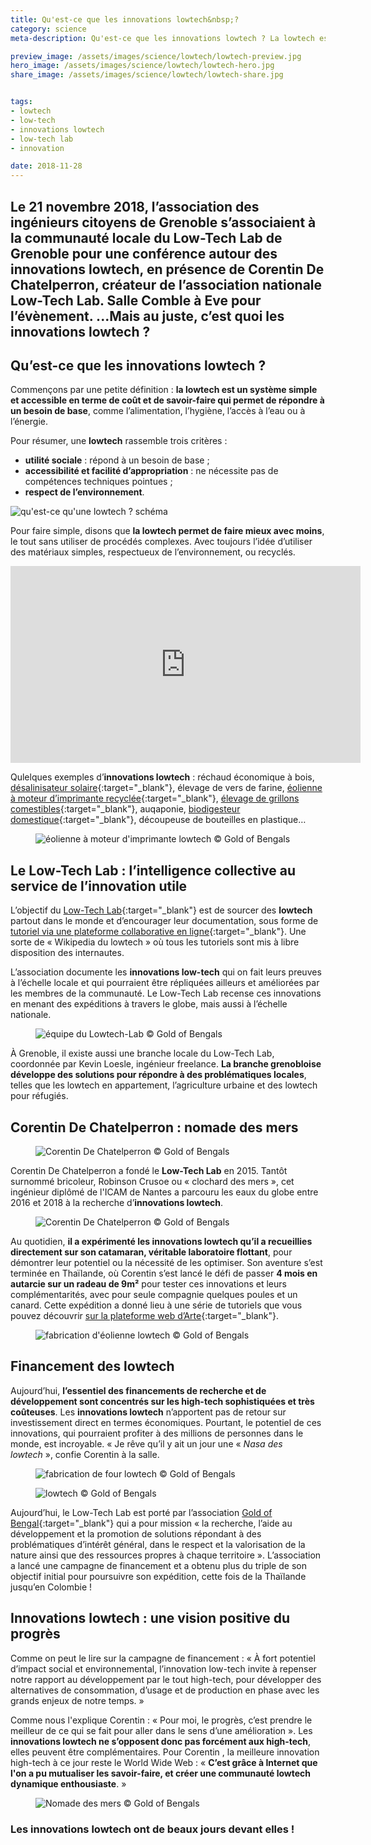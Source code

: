 ```yaml
---
title: Qu'est-ce que les innovations lowtech&nbsp;?
category: science
meta-description: Qu'est-ce que les innovations lowtech ? La lowtech est un système simple et accessible en terme de coût et de savoir-faire qui permet de répondre à un besoin de base, comme l’alimentation, l’hygiène, l’accès à l’eau ou à l’énergie.

preview_image: /assets/images/science/lowtech/lowtech-preview.jpg
hero_image: /assets/images/science/lowtech/lowtech-hero.jpg
share_image: /assets/images/science/lowtech/lowtech-share.jpg


tags:
- lowtech
- low-tech
- innovations lowtech
- low-tech lab
- innovation

date: 2018-11-28
---
```


<h2 class="is-chapo">Le 21 novembre 2018, l’association des ingénieurs citoyens de Grenoble s’associaient à la communauté locale du Low-Tech Lab de Grenoble pour une conférence autour des innovations lowtech, en présence de Corentin De Chatelperron, créateur de l’association nationale Low-Tech Lab. Salle Comble à Eve pour l’évènement. ...Mais au juste, c’est quoi les innovations lowtech ?</h2>

## Qu’est-ce que les innovations lowtech ?

Commençons par une petite définition : **la lowtech est un système simple et accessible en terme de coût et de savoir-faire qui permet de répondre à un besoin de base**, comme l’alimentation, l’hygiène, l’accès à l’eau ou à l’énergie.

Pour résumer, une **lowtech** rassemble trois critères :
- **utilité sociale** : répond à un besoin de base ;
- **accessibilité et facilité d’appropriation** : ne nécessite pas de compétences techniques pointues ;
- **respect de l’environnement**.

![qu'est-ce qu'une lowtech ? schéma](/assets/images/science/lowtech/lowtech1.png)

Pour faire simple, disons que **la lowtech permet de faire mieux avec moins**, le tout sans utiliser de procédés complexes. Avec toujours l’idée d’utiliser des matériaux simples, respectueux de l’environnement, ou recyclés.

<iframe width="560" height="315" src="https://www.youtube.com/embed/SfGORMt0nGQ" frameborder="0" allow="accelerometer; autoplay; encrypted-media; gyroscope; picture-in-picture" allowfullscreen></iframe>

Qulelques exemples d’**innovations lowtech** : réchaud économique à bois, [désalinisateur solaire](http://lowtechlab.org/wiki/Dessalinisateur_solaire_autonome){:target="_blank"}, élevage de vers de farine, [éolienne à moteur d’imprimante recyclée](http://lowtechlab.org/wiki/L%27%C3%A9olienne){:target="_blank"}, [élevage de grillons comestibles](http://lowtechlab.org/wiki/Elevage_de_grillons_comestibles){:target="_blank"}, auqaponie, [biodigesteur domestique](http://lowtechlab.org/wiki/Biodigesteur_domestique){:target="_blank"}, découpeuse de bouteilles en plastique…

<figure class="image">
    <img src="/assets/images/science/lowtech/lowtech2.png" alt="éolienne à moteur d'imprimante lowtech">
    <span class="is-credits">© Gold of Bengals</span>
</figure>

## Le Low-Tech Lab : l’intelligence collective au service de l’innovation utile

L’objectif du [Low-Tech Lab](http://lowtechlab.org/wiki/Accueil){:target="_blank"} est de sourcer des **lowtech** partout dans le monde et d’encourager leur documentation, sous forme de [tutoriel via une plateforme collaborative en ligne](http://lowtechlab.org/wiki/Explore){:target="_blank"}. Une sorte de « Wikipedia du lowtech » où tous les tutoriels sont mis à libre disposition des internautes.

L’association documente les **innovations low-tech** qui on fait leurs preuves à l’échelle locale et qui pourraient être répliquées ailleurs et améliorées par les membres de la communauté. Le Low-Tech Lab recense ces innovations en menant des expéditions à travers le globe, mais aussi à l’échelle nationale.

<figure class="image">
    <img src="/assets/images/science/lowtech/lowtech3.png" alt="équipe du Lowtech-Lab">
    <span class="is-credits">© Gold of Bengals</span>
</figure>

À Grenoble, il existe aussi une branche locale du Low-Tech Lab, coordonnée par Kevin Loesle, ingénieur freelance. **La branche grenobloise développe des solutions pour répondre à des problématiques locales**, telles que les lowtech en appartement, l’agriculture urbaine et des lowtech pour réfugiés.

## Corentin De Chatelperron : nomade des mers

<figure class="image">
    <img src="/assets/images/science/lowtech/lowtech4.png" alt="Corentin De Chatelperron">
    <span class="is-credits">© Gold of Bengals</span>
</figure>

Corentin De Chatelperron a fondé le **Low-Tech Lab** en 2015. Tantôt surnommé bricoleur, Robinson Crusoe ou « clochard des mers », cet ingénieur diplômé de l'ICAM de Nantes a parcouru les eaux du globe entre 2016 et 2018 à la recherche d’**innovations lowtech**.

<figure class="image">
    <img src="/assets/images/science/lowtech/lowtech5.png" alt="Corentin De Chatelperron">
    <span class="is-credits">© Gold of Bengals</span>
</figure>

Au quotidien, **il a expérimenté les innovations lowtech qu’il a recueillies directement sur son catamaran, véritable laboratoire flottant**, pour démontrer leur potentiel ou la nécessité de les optimiser. Son aventure s’est terminée en Thaïlande, où Corentin s’est lancé le défi de passer **4 mois en autarcie sur un radeau de 9m²** pour tester ces innovations et leurs complémentarités, avec pour seule compagnie quelques poules et un canard. Cette expédition a donné lieu à une série de tutoriels que vous pouvez découvrir [sur la plateforme web d’Arte](https://www.arte.tv/fr/videos/RC-014864/nomade-des-mers-les-tutos/){:target="_blank"}.

<figure class="image">
    <img src="/assets/images/science/lowtech/lowtech6.png" alt="fabrication d'éolienne lowtech">
    <span class="is-credits">© Gold of Bengals</span>
</figure>

## Financement des lowtech

Aujourd’hui, **l’essentiel des financements de recherche et de développement sont concentrés sur les high-tech sophistiquées et très coûteuses**. Les **innovations lowtech** n’apportent pas de retour sur investissement direct en termes économiques. Pourtant, le potentiel de ces innovations, qui pourraient profiter à des millions de personnes dans le monde, est incroyable. « Je rêve qu’il y ait un jour une « *Nasa des lowtech* », confie Corentin à la salle.

<figure class="image">
    <img src="/assets/images/science/lowtech/lowtech7.png" alt="fabrication de four lowtech">
    <span class="is-credits">© Gold of Bengals</span>
</figure>

<figure class="image">
    <img src="/assets/images/science/lowtech/lowtech8.png" alt="lowtech">
    <span class="is-credits">© Gold of Bengals</span>
</figure>

Aujourd’hui, le Low-Tech Lab est porté par l’association [Gold of Bengal](http://goldofbengal.com/){:target="_blank"} qui a pour mission « la recherche, l’aide au développement et la promotion de solutions répondant à des problématiques d’intérêt général, dans le respect et la valorisation de la nature ainsi que des ressources propres à chaque territoire ». L’association a lancé une campagne de financement et a obtenu plus du triple de son objectif initial pour poursuivre son expédition, cette fois de la Thaïlande jusqu’en Colombie !

## Innovations lowtech : une vision positive du progrès

Comme on peut le lire sur la campagne de financement : « À fort potentiel d’impact social et environnemental, l’innovation low-tech invite à repenser notre rapport au développement par le tout high-tech, pour développer des alternatives de consommation, d’usage et de production en phase avec les grands enjeux de notre temps. » 

Comme nous l'explique Corentin : « Pour moi, le progrès, c’est prendre le meilleur de ce qui se fait pour aller dans le sens d’une amélioration ». Les **innovations lowtech ne s’opposent donc pas forcément aux high-tech**, elles peuvent être complémentaires. Pour Corentin , la meilleure innovation high-tech à ce jour reste le World Wide Web : « **C’est grâce à Internet que l'on a pu mutualiser les savoir-faire, et créer une communauté lowtech dynamique enthousiaste**. »

<figure class="image">
    <img src="/assets/images/science/lowtech/lowtech9.png" alt="Nomade des mers">
    <span class="is-credits">© Gold of Bengals</span>
</figure>

### Les innovations lowtech ont de beaux jours devant elles !
